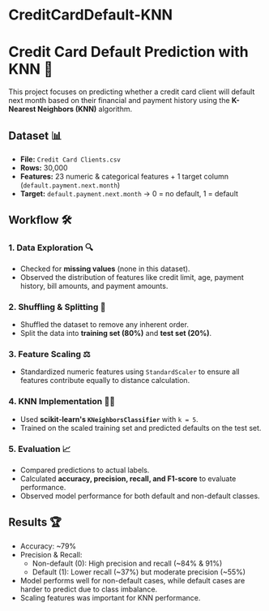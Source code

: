 # CreditCardDefault-KNN

# Credit Card Default Prediction with KNN 🤖

This project focuses on predicting whether a credit card client will default next month based on their financial and payment history using the **K-Nearest Neighbors (KNN)** algorithm.

## Dataset 📊
- **File:** `Credit Card Clients.csv`
- **Rows:** 30,000
- **Features:** 23 numeric & categorical features + 1 target column (`default.payment.next.month`)
- **Target:** `default.payment.next.month` → 0 = no default, 1 = default

## Workflow 🛠️

### 1. Data Exploration 🔍
- Checked for **missing values** (none in this dataset).
- Observed the distribution of features like credit limit, age, payment history, bill amounts, and payment amounts.

### 2. Shuffling & Splitting 🔀
- Shuffled the dataset to remove any inherent order.
- Split the data into **training set (80%)** and **test set (20%)**.

### 3. Feature Scaling ⚖️
- Standardized numeric features using `StandardScaler` to ensure all features contribute equally to distance calculation.

### 4. KNN Implementation 🏃‍♂️
- Used **scikit-learn's `KNeighborsClassifier`** with `k = 5`.
- Trained on the scaled training set and predicted defaults on the test set.

### 5. Evaluation 📈
- Compared predictions to actual labels.
- Calculated **accuracy, precision, recall, and F1-score** to evaluate performance.
- Observed model performance for both default and non-default classes.

## Results 🏆
- Accuracy: ~79%
- Precision & Recall:
  - Non-default (0): High precision and recall (~84% & 91%)
  - Default (1): Lower recall (~37%) but moderate precision (~55%)
- Model performs well for non-default cases, while default cases are harder to predict due to class imbalance.
- Scaling features was important for KNN performance.

